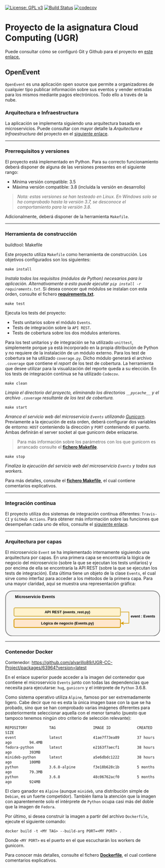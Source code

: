 [![License: GPL v3](https://img.shields.io/badge/License-GPLv3-blue.svg)](https://www.gnu.org/licenses/gpl-3.0)
[![Build Status](https://travis-ci.com/alvarillo89/UGR-CC-Project.svg?branch=master)](https://travis-ci.com/alvarillo89/UGR-CC-Project)
[![codecov](https://codecov.io/gh/alvarillo89/UGR-CC-Project/branch/master/graph/badge.svg)](https://codecov.io/gh/alvarillo89/UGR-CC-Project)

# Proyecto de la asignatura Cloud Computing (UGR)

Puede consultar cómo se configuró Git y Github para el proyecto en [este enlace.](https://github.com/alvarillo89/UGR-CC-Project/blob/master/docs/gitconfig.md)

## OpenEvent

`OpenEvent` es una aplicación open source que permite a organizadores de cualquier tipo publicar información sobre sus eventos y vender entradas para los mismos mediante pagos electrónicos. Todo ello a través de la nube.

### Arquitectura e Infraestructura

La aplicación se implementa siguiendo una arquitectura basada en microservicios. Puede consultar con mayor detalle la *Arquitectura e Infraestructura* del proyecto en el [siguiente enlace](https://github.com/alvarillo89/UGR-CC-Project/blob/master/docs/architecture.md).

---

### Prerrequisitos y versiones

El proyecto está implementado en Python. Para su correcto funcionamiento deberá disponer de alguna de las versiones presentes en el siguiente rango:

+ Mínima versión compatible:  3.5 
+ Máxima versión compatible:  3.8 (incluída la versión en desarrollo)

> *Nota: estas versiones se han testeado en Linux. En Windows solo se ha comprobado hasta la versión 3.7, se desconoce el comportamiento para la versión 3.8*.

Adicionalmente, deberá disponer de la herramienta `Makefile`.

---

### Herramienta de construcción

buildtool: Makefile

Este proyecto utiliza `Makefile` como herramienta de construcción. Los objetivos configurados son los siguientes:

```
make install
```

*Instala todos los requisitos (módulos de Python) necesarios para la aplicación. Alternativamente a esto puede ejecutar `pip install -r requirements.txt`*. Si desea conocer qué módulos se instalan con esta órden, consulte el fichero [**requirements.txt**](https://github.com/alvarillo89/UGR-CC-Project/blob/master/requirements.txt).

```
make test
```

Ejecuta los tests del proyecto:
+ Tests unitarios sobre el módulo `Events`.
+ Tests de integración sobre la `API REST`.
+ Tests de cobertura sobre los dos módulos anteriores.   

Para los test unitarios y de integración se ha utilizado `unittest`, simplemente porque ya está incorporado en la propia ditribución de Python y no requiere de la instalación de un módulo externo. Para los test de cobertura se ha utilizado `coverage.py`. Dicho módulo generará el archivo `.coverage` que contiene el *report* de los test de cobertura. La herramienta que desee utilizar para la visualización del reporte queda a su elección. En los tests de integración contínua se ha utilizado `Codecov`.

```
make clean
```

*Limpia el directorio del proyecto, eliminando los directorios `__pycache__` y el archivo `.coverage` resultante de los test de cobertura.*

```
make start
```

*Arranca el servicio web del microservicio `Events` utilizando [Gunicorn](https://gunicorn.org/).* Previamente a la ejecución de esta orden, deberá configurar dos variables de entorno: `HOST` conteniendo la dirección y `PORT` conteniendo el puerto. Ambas definirán el server socket al que gunicorn debe enlazarse.

> Para más información sobre los parámetros con los que gunicorn es arrancado consulte el [**fichero Makefile**](https://github.com/alvarillo89/UGR-CC-Project/blob/master/Makefile).

```
make stop
```

*Finaliza la ejecución del servicio web del microservicio `Events` y todos sus workers.*

Para más detalles, consulte el [**fichero Makefile**](https://github.com/alvarillo89/UGR-CC-Project/blob/master/Makefile), el cual contiene comentarios explicativos.

---

### Integración contínua

El proyecto utiliza dos sistemas de integración contínua diferentes: `Travis-CI` y `GitHub Actions`. Para obtener más información sobre las funciones que desempeñan cada uno de ellos, consulte el [siguiente enlace](https://github.com/alvarillo89/UGR-CC-Project/blob/master/docs/ci.md).

----

### Arquitectura por capas

El microservicio `Event` se ha implementado internamente siguiendo una arquitectura por capas. En una primera capa se encontraría la lógica de negocio del microservicio (sobre la que se ejecutan los tests unitarios) y por encima de ella se encontraría la API REST (sobre la que se ejecutan los tests de integración). Esta última tiene un objeto de la clase `Events`, el cual sirve como interfaz para acceder a los métodos de la primera capa. Para una mayor claridad, aquí se muestra una representación gráfica:

![](docs/imgs/resources3/capas.png)

----

### Contenedor Docker

Contenedor: https://github.com/alvarillo89/UGR-CC-Project/packages/63964?version=latest

En el enlace superior puede acceder a la imagen del contenedor que contiene el microservicio `Events` junto con todas las dependencias que necesita para ejecutarse: `hug`, `gunicorn` y el intérprete de `Python` 3.6.8.

Como sistema operativo utiliza `Alpine`, famoso por ser extremadamente ligero. Cabe decir que no es esta la única imagen base con la que se ha probado, sino que se han comprobado varias imágenes diferentes para posteriormente seleccionar aquella con el menor tamaño (puesto que tampoco tenemos ningún otro criterio de selección relevante):

```None
REPOSITORY          TAG                 IMAGE ID            CREATED             SIZE
event               latest              41ae7f73ea89        37 hours ago        94.4MB
fedora-python       latest              e2163f7aecf1        38 hours ago        393MB
minideb-python      latest              a5e6dbdc1222        38 hours ago        100MB
python              3.6.8-alpine        f3e18b628c1b        5 months ago        79.3MB
python              3.6.8               48c06762acf0        5 months ago        924MB
```

El claro ganador es `Alpine` (aunque `minideb`, una distribución simple de `Debian`, es un fuerte competidor). También llama la atención que la imagen con aparentemente solo el intérprete de `Python` ocupa casi más del doble que la imagen de `Fedora`.

Por último, si desea construir la imagen a partir del archivo `Dockerfile`, ejecute el siguiente comando:

```None
docker build -t <MY TAG> --build-arg PORT=<MY PORT> .
``` 

Donde `<MY PORT>` es el puerto en el que escucharán los workers de gunicorn.

Para conocer más detalles, consulte el fichero [**Dockerfile**](https://github.com/alvarillo89/UGR-CC-Project/blob/master/Dockerfile), el cual contiene comentarios explicativos.
